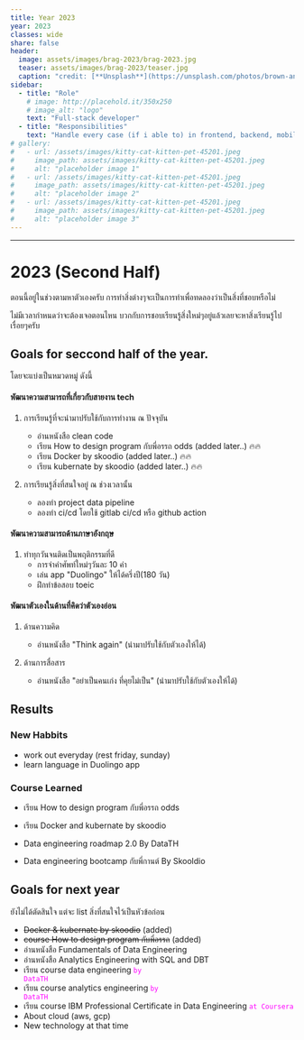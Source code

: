 ```yaml
---
title: Year 2023
year: 2023
classes: wide
share: false
header:
  image: assets/images/brag-2023/brag-2023.jpg
  teaser: assets/images/brag-2023/teaser.jpg
  caption: "credit: [**Unsplash**](https://unsplash.com/photos/brown-and-green-abstract-painting-vltMzn0jqsA)"
sidebar:
  - title: "Role"
    # image: http://placehold.it/350x250
    # image_alt: "logo"
    text: "Full-stack developer"
  - title: "Responsibilities"
    text: "Handle every case (if i able to) in frontend, backend, mobile"
# gallery:
#   - url: /assets/images/kitty-cat-kitten-pet-45201.jpeg
#     image_path: assets/images/kitty-cat-kitten-pet-45201.jpeg
#     alt: "placeholder image 1"
#   - url: /assets/images/kitty-cat-kitten-pet-45201.jpeg
#     image_path: assets/images/kitty-cat-kitten-pet-45201.jpeg
#     alt: "placeholder image 2"
#   - url: /assets/images/kitty-cat-kitten-pet-45201.jpeg
#     image_path: assets/images/kitty-cat-kitten-pet-45201.jpeg
#     alt: "placeholder image 3"
---
```


<!-- {% include gallery caption="This is a sample gallery to go along with this case study." %} -->

<hr>

# 2023 (Second Half)

ตอนนี้อยู่ในช่วงตามหาตัวเองครับ การทำสิ่งต่างๆจะเป็นการทำเพื่อทดลองว่าเป็นสิ่งที่ชอบหรือไม่

ไม่มีเวลากำหนดว่าจะต้องเจอตอนไหน บวกกับการชอบเรียนรู้สิ่งใหม่ๆอยู่แล้วเลยจะหาสิ่งเรียนรู้ไปเรื่อยๆครับ

## Goals for seccond half of the year.

โดยจะแบ่งเป็นหมวดหมู่ ดังนี้

#### พัฒนาความสามารถที่เกี่ยวกับสายงาน tech
1. การเรียนรู้ที่จะนำมาปรับใช้กับการทำงาน ณ ปัจจุบัน
    - อ่านหนังสือ clean code
    - เรียน How to design program กับพี่อรรถ odds (added later..) 🔥🔥
    - เรียน Docker by skoodio (added later..) 🔥🔥
    - เรียน kubernate by skoodio (added later..) 🔥🔥

2. การเรียนรู้สิ่งที่สนใจอยู่ ณ ช่วงเวลานั้น
    - ลองทำ project data pipeline
    - ลองทำ ci/cd โดยใช้ gitlab ci/cd หรือ github action

#### พัฒนาความสามารถด้านภาษาอังกฤษ
1. ทำทุกวันจนติดเป็นพฤติกรรมที่ดี
    - การจำคำศัพท์ใหม่ๆวันละ 10 คำ
    - เล่น app "Duolingo" ให้ได้ครึ่งปี(180 วัน)
    - ฝึกทำข้อสอบ toeic

#### พัฒนาตัวเองในด้านที่คิดว่าตัวเองอ่อน
1. ด้านความคิด
    - อ่านหนังสือ "Think again" (นำมาปรับใช้กับตัวเองให้ได้)

2. ด้านการสื่อสาร
    - อ่านหนังสือ "อย่าเป็นคนเก่ง ที่คุยไม่เป็น" (นำมาปรับใช้กับตัวเองให้ได้)

## Results

### New Habbits
- work out everyday (rest friday, sunday)
- learn language in Duolingo app

### Course Learned
- เรียน How to design program กับพี่อรรถ odds
- เรียน Docker and kubernate by skoodio

- Data engineering roadmap 2.0 By DataTH

- Data engineering bootcamp กับพี่กานต์ By Skooldio

## Goals for next year

ยังไม่ได้ตัดสินใจ แต่จะ list สิ่งที่สนใจไว้เป็นหัวข้อก่อน

- ~~Docker & kubernate by skoodio~~ (added)
- ~~course How to design program กับพี่อรรถ~~ (added)
- อ่านหนังสือ Fundamentals of Data Engineering
- อ่านหนังสือ Analytics Engineering with SQL and DBT
- เรียน course data engineering <code style="color : fuchsia">by DataTH</code>
- เรียน course analytics engineering <code style="color : fuchsia">by DataTH</code>
- เรียน course IBM Professional Certificate in Data Engineering <code style="color : fuchsia">at Coursera</code>
- About cloud (aws, gcp)
- New technology at that time